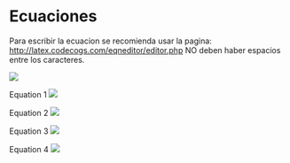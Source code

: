 # Ecuaciones
Para escribir la ecuacion se recomienda usar la pagina: http://latex.codecogs.com/eqneditor/editor.php
NO deben haber espacios entre los caracteres.

<img src="https://latex.codecogs.com/svg.latex?\Large&space;ecuacion" />

Equation 1
<img src="https://latex.codecogs.com/svg.latex?\Large&space;Max_{x\geq0}\prod=\sum_{g}\sum_{i}\nu_{gi}Y_{gi}-\sum_{g}\sum_{i}_\delta_{gi}e^{\gamma_{gi}x_{gi,land}}-\sum_{g}\sum_{i}\sum_{j,j\neqland}\omega_{igi}x_{gij}" />

Equation 2
<img src="https://latex.codecogs.com/svg.latex?\Large&space;\sum_{i}x_{gij}\leq\ b_{gi}\forall_{g,j}\epsilon\left \{ {land,} \right {water}\}" />


Equation 3
<img src="https://latex.codecogs.com/svg.latex?\Large&space;ecuacion" />

Equation 4
<img src="https://latex.codecogs.com/svg.latex?\Large&space;ecuacion" />
